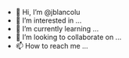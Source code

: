 - 👋 Hi, I’m @jblancolu
- 👀 I’m interested in ...
- 🌱 I’m currently learning ...
- 💞️ I’m looking to collaborate on ...
- 📫 How to reach me ...

<!---
jblancolu/jblancolu is a ✨ special ✨ repository because its `README.md` (this file) appears on your GitHub profile.
You can click the Preview link to take a look at your changes.
--->

